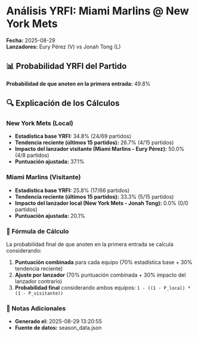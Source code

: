 # Análisis YRFI: Miami Marlins @ New York Mets

**Fecha:** 2025-08-29  
**Lanzadores:** Eury Pérez (V) vs Jonah Tong (L)

## 📊 Probabilidad YRFI del Partido

**Probabilidad de que anoten en la primera entrada:** 49.8%

## 🔍 Explicación de los Cálculos

### New York Mets (Local)
- **Estadística base YRFI:** 34.8% (24/69 partidos)
- **Tendencia reciente (últimos 15 partidos):** 26.7% (4/15 partidos)
- **Impacto del lanzador visitante (Miami Marlins - Eury Pérez):** 50.0% (4/8 partidos)
- **Puntuación ajustada:** 37.1%

### Miami Marlins (Visitante)
- **Estadística base YRFI:** 25.8% (17/66 partidos)
- **Tendencia reciente (últimos 15 partidos):** 33.3% (5/15 partidos)
- **Impacto del lanzador local (New York Mets - Jonah Tong):** 0.0% (0/0 partidos)
- **Puntuación ajustada:** 20.1%

### 📝 Fórmula de Cálculo

La probabilidad final de que anoten en la primera entrada se calcula considerando:
1. **Puntuación combinada** para cada equipo (70% estadística base + 30% tendencia reciente)
2. **Ajuste por lanzador** (70% puntuación combinada + 30% impacto del lanzador contrario)
3. **Probabilidad final** considerando ambos equipos: `1 - ((1 - P_local) * (1 - P_visitante))`

### 📌 Notas Adicionales

- **Generado el:** 2025-08-29 13:20:55
- **Fuente de datos:** season_data.json
